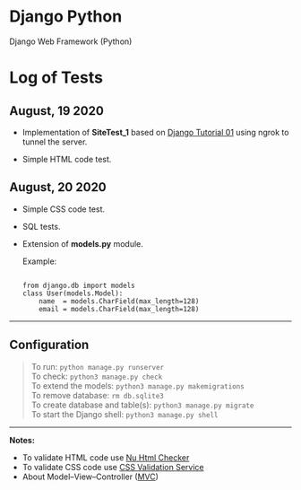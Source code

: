 # Django Python
Django Web Framework (Python)

# Log of Tests

## August, 19 2020

- Implementation of **SiteTest_1** based on [Django Tutorial 01](https://docs.djangoproject.com/en/3.0/intro/tutorial01/) using ngrok to tunnel the server.

- Simple HTML code test.

## August, 20 2020

- Simple CSS code test.
- SQL tests.
- Extension of **models.py** module.

  Example:
  <pre><code>
  from django.db import models
  class User(models.Model):  
      name  = models.CharField(max_length=128)
      email = models.CharField(max_length=128)
  </code></pre>

***

## Configuration
> To run: `python manage.py runserver`  
> To check: `python3 manage.py check`  
> To extend the models: `python3 manage.py makemigrations`  
> To remove database: `rm db.sqlite3`  
> To create database and table(s): `python3 manage.py migrate`  
> To start the Django shell: `python3 manage.py shell`  

***

**Notes:**
- To validate HTML code use
  [Nu Html Checker](https://validator.w3.org/nu)
- To validate CSS code use
  [CSS Validation Service](https://jigsaw.w3.org/css-validator/)
- About Model–View–Controller
  ([MVC](https://en.wikipedia.org/wiki/Model%E2%80%93view%E2%80%93controller))

